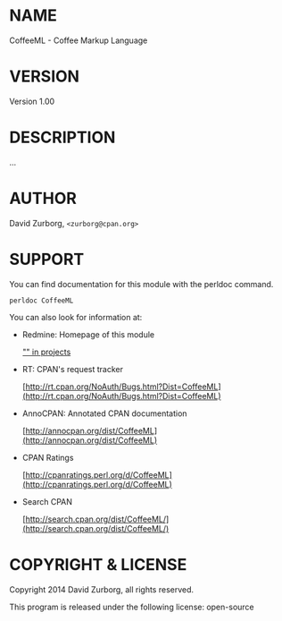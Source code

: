 # NAME

CoffeeML - Coffee Markup Language

# VERSION

Version 1.00

# DESCRIPTION

...

# AUTHOR

David Zurborg, `<zurborg@cpan.org>`

# SUPPORT

You can find documentation for this module with the perldoc command.

    perldoc CoffeeML

You can also look for information at:

- Redmine: Homepage of this module

    ["" in projects](https://metacpan.org/pod/projects)

- RT: CPAN's request tracker

    [http://rt.cpan.org/NoAuth/Bugs.html?Dist=CoffeeML](http://rt.cpan.org/NoAuth/Bugs.html?Dist=CoffeeML)

- AnnoCPAN: Annotated CPAN documentation

    [http://annocpan.org/dist/CoffeeML](http://annocpan.org/dist/CoffeeML)

- CPAN Ratings

    [http://cpanratings.perl.org/d/CoffeeML](http://cpanratings.perl.org/d/CoffeeML)

- Search CPAN

    [http://search.cpan.org/dist/CoffeeML/](http://search.cpan.org/dist/CoffeeML/)

# COPYRIGHT & LICENSE

Copyright 2014 David Zurborg, all rights reserved.

This program is released under the following license: open-source
